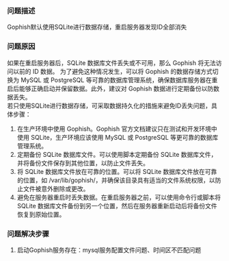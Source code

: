 ### 问题描述
Gophish默认使用SQLite进行数据存储，重启服务器发现ID全部消失
### 问题原因
如果在重启服务器后，SQLite 数据库文件丢失或不可用，那么 Gophish 将无法访问以前的 ID 数据。
为了避免这种情况发生，可以将 Gophish 的数据存储方式切换为 MySQL 或 PostgreSQL 等可靠的数据库管理系统，确保数据库服务器在重启后能够正确启动并保留数据。此外，建议对 Gophish 数据进行定期备份以防数据丢失。<br/>
若只使用SQLite进行数据存储，可采取数据持久化的措施来避免ID丢失问题，具体步骤：
1. 在生产环境中使用 Gophish。Gophish 官方文档建议只在测试和开发环境中使用 SQLite，生产环境应该使用 MySQL 或 PostgreSQL 等更可靠的数据库管理系统。
2. 定期备份 SQLite 数据库文件。可以使用脚本定期备份 SQLite 数据库文件，并将备份文件保存到其他位置，以防止文件丢失。
3. 将 SQLite 数据库文件放在可靠的位置。可以将 SQLite 数据库文件放在可靠的位置，如 /var/lib/gophish/，并确保该目录具有适当的文件系统权限，以防止文件被意外删除或更改。
4. 避免在服务器重启时丢失数据。在重启服务器之前，可以使用命令行或脚本将 SQLite 数据库文件备份到另一个位置，然后在服务器重新启动后将备份文件恢复到原始位置。

### 问题解决步骤

1. 启动Gophish服务存在：mysql服务配置文件问题、时间区不匹配问题